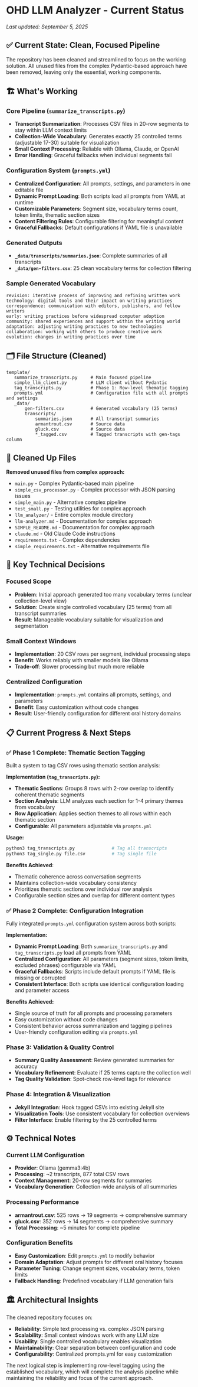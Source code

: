 # OHD LLM Analyzer - Current Status

*Last updated: September 5, 2025*

## ✅ Current State: Clean, Focused Pipeline

The repository has been cleaned and streamlined to focus on the working solution. All unused files from the complex Pydantic-based approach have been removed, leaving only the essential, working components.

## 🏗️ What's Working

### **Core Pipeline (`summarize_transcripts.py`)**
- **Transcript Summarization**: Processes CSV files in 20-row segments to stay within LLM context limits
- **Collection-Wide Vocabulary**: Generates exactly 25 controlled terms (adjustable 17-30) suitable for visualization
- **Small Context Processing**: Reliable with Ollama, Claude, or OpenAI
- **Error Handling**: Graceful fallbacks when individual segments fail

### **Configuration System (`prompts.yml`)**
- **Centralized Configuration**: All prompts, settings, and parameters in one editable file
- **Dynamic Prompt Loading**: Both scripts load all prompts from YAML at runtime
- **Customizable Parameters**: Segment size, vocabulary terms count, token limits, thematic section sizes
- **Content Filtering Rules**: Configurable filtering for meaningful content
- **Graceful Fallbacks**: Default configurations if YAML file is unavailable

### **Generated Outputs**
- **`_data/transcripts/summaries.json`**: Complete summaries of all transcripts
- **`_data/gen-filters.csv`**: 25 clean vocabulary terms for collection filtering

### **Sample Generated Vocabulary**
```
revision: iterative process of improving and refining written work
technology: digital tools and their impact on writing practices
correspondence: communication with editors, publishers, and fellow writers
early: writing practices before widespread computer adoption
community: shared experiences and support within the writing world
adaptation: adjusting writing practices to new technologies
collaboration: working with others to produce creative work
evolution: changes in writing practices over time
```

## 🗂️ File Structure (Cleaned)

```
template/
   summarize_transcripts.py     # Main focused pipeline
   simple_llm_client.py         # LLM client without Pydantic
   tag_transcripts.py           # Phase 1: Row-level thematic tagging
   prompts.yml                  # Configuration file with all prompts and settings
   _data/
       gen-filters.csv          # Generated vocabulary (25 terms)
       transcripts/
           summaries.json       # All transcript summaries
           armantrout.csv       # Source data
           gluck.csv            # Source data
           *_tagged.csv         # Tagged transcripts with gen-tags column
```

## 🧹 Cleaned Up Files

**Removed unused files from complex approach:**
- `main.py` - Complex Pydantic-based main pipeline
- `simple_csv_processor.py` - Complex processor with JSON parsing issues
- `simple_main.py` - Alternative complex pipeline
- `test_small.py` - Testing utilities for complex approach
- `llm_analyzer/` - Entire complex module directory
- `llm-analyzer.md` - Documentation for complex approach
- `SIMPLE_README.md` - Documentation for complex approach
- `claude.md` - Old Claude Code instructions
- `requirements.txt` - Complex dependencies
- `simple_requirements.txt` - Alternative requirements file

## 🎯 Key Technical Decisions

### **Focused Scope**
- **Problem**: Initial approach generated too many vocabulary terms (unclear collection-level view)
- **Solution**: Create single controlled vocabulary (25 terms) from all transcript summaries
- **Result**: Manageable vocabulary suitable for visualization and segmentation

### **Small Context Windows**
- **Implementation**: 20 CSV rows per segment, individual processing steps
- **Benefit**: Works reliably with smaller models like Ollama
- **Trade-off**: Slower processing but much more reliable

### **Centralized Configuration**
- **Implementation**: `prompts.yml` contains all prompts, settings, and parameters
- **Benefit**: Easy customization without code changes
- **Result**: User-friendly configuration for different oral history domains

## 📋 Current Progress & Next Steps

### **✅ Phase 1 Complete: Thematic Section Tagging** 
Built a system to tag CSV rows using thematic section analysis:

**Implementation (`tag_transcripts.py`):**
- **Thematic Sections**: Groups 8 rows with 2-row overlap to identify coherent thematic segments
- **Section Analysis**: LLM analyzes each section for 1-4 primary themes from vocabulary
- **Row Application**: Applies section themes to all rows within each thematic section
- **Configurable**: All parameters adjustable via `prompts.yml`

**Usage:**
```bash
python3 tag_transcripts.py              # Tag all transcripts
python3 tag_single.py file.csv          # Tag single file
```

**Benefits Achieved**: 
- Thematic coherence across conversation segments
- Maintains collection-wide vocabulary consistency  
- Prioritizes thematic sections over individual row analysis
- Configurable section sizes and overlap for different content types

### **✅ Phase 2 Complete: Configuration Integration**
Fully integrated `prompts.yml` configuration system across both scripts:

**Implementation:**
- **Dynamic Prompt Loading**: Both `summarize_transcripts.py` and `tag_transcripts.py` load all prompts from YAML
- **Centralized Configuration**: All parameters (segment sizes, token limits, excluded phrases) configurable via YAML
- **Graceful Fallbacks**: Scripts include default prompts if YAML file is missing or corrupted
- **Consistent Interface**: Both scripts use identical configuration loading and parameter access

**Benefits Achieved:**
- Single source of truth for all prompts and processing parameters
- Easy customization without code changes  
- Consistent behavior across summarization and tagging pipelines
- User-friendly configuration editing via `prompts.yml`

### **Phase 3: Validation & Quality Control**
- **Summary Quality Assessment**: Review generated summaries for accuracy
- **Vocabulary Refinement**: Evaluate if 25 terms capture the collection well
- **Tag Quality Validation**: Spot-check row-level tags for relevance

### **Phase 4: Integration & Visualization**
- **Jekyll Integration**: Hook tagged CSVs into existing Jekyll site
- **Visualization Tools**: Use consistent vocabulary for collection overviews
- **Filter Interface**: Enable filtering by the 25 controlled terms

## ⚙️ Technical Notes

### **Current LLM Configuration**
- **Provider**: Ollama (gemma3:4b)
- **Processing**: ~2 transcripts, 877 total CSV rows
- **Context Management**: 20-row segments for summaries
- **Vocabulary Generation**: Collection-wide analysis of all summaries

### **Processing Performance**
- **armantrout.csv**: 525 rows → 19 segments → comprehensive summary
- **gluck.csv**: 352 rows → 14 segments → comprehensive summary
- **Total Processing**: ~5 minutes for complete pipeline

### **Configuration Benefits**
- **Easy Customization**: Edit `prompts.yml` to modify behavior
- **Domain Adaptation**: Adjust prompts for different oral history focuses
- **Parameter Tuning**: Change segment sizes, vocabulary terms, token limits
- **Fallback Handling**: Predefined vocabulary if LLM generation fails

## 🏛️ Architectural Insights

The cleaned repository focuses on:
- **Reliability**: Simple text processing vs. complex JSON parsing
- **Scalability**: Small context windows work with any LLM size
- **Usability**: Single controlled vocabulary enables visualization
- **Maintainability**: Clear separation between configuration and code
- **Configurability**: Centralized prompts.yml for easy customization

The next logical step is implementing row-level tagging using the established vocabulary, which will complete the analysis pipeline while maintaining the reliability and focus of the current approach.